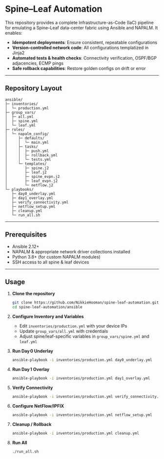 # Spine–Leaf Automation

This repository provides a complete Infrastructure-as-Code (IaC) pipeline for emulating a Spine–Leaf data-center fabric using Ansible and NAPALM. It enables:

* **Idempotent deployments**: Ensure consistent, repeatable configurations
* **Version-controlled network code**: All configurations templatized in Jinja2
* **Automated tests & health checks**: Connectivity verification, OSPF/BGP adjacencies, ECMP pings
* **Safe rollback capabilities**: Restore golden configs on drift or error

---

## Repository Layout

```
ansible/
├─ inventories/
│  └─ production.yml      
├─ group_vars/
│  ├─ all.yml            
│  ├─ spine.yml           
│  └─ leaf.yml            
├─ roles/
│  └─ napalm_config/
│     ├─ defaults/
│     │  └─ main.yml      
│     ├─ tasks/
│     │  ├─ push.yml       
│     │  ├─ rollback.yml   
│     │  └─ tests.yml     
│     └─ templates/
│        ├─ spine.j2      
│        ├─ leaf.j2       
│        ├─ spine_evpn.j2 
│        ├─ leaf_evpn.j2   
│        └─ netflow.j2     
└─ playbooks/
   ├─ day0_underlay.yml   
   ├─ day1_overlay.yml    
   ├─ verify_connectivity.yml 
   ├─ netflow_setup.yml   
   ├─ cleanup.yml          
   └─ run_all.sh           
```

---

## Prerequisites

* Ansible 2.12+
* NAPALM & appropriate network driver collections installed
* Python 3.8+ (for custom NAPALM modules)
* SSH access to all spine & leaf devices

---

## Usage

1. **Clone the repository**

   ```bash
   git clone https://github.com/NikkieHooman/spine-leaf-automation.git
   cd spine-leaf-automation/ansible
   ```

2. **Configure Inventory and Variables**

   * Edit `inventories/production.yml` with your device IPs
   * Update `group_vars/all.yml` with credentials
   * Adjust spine/leaf-specific variables in `group_vars/spine.yml` and `leaf.yml`

3. **Run Day 0 Underlay**

   ```bash
   ansible-playbook -i inventories/production.yml day0_underlay.yml
   ```

4. **Run Day 1 Overlay**

   ```bash
   ansible-playbook -i inventories/production.yml day1_overlay.yml
   ```

5. **Verify Connectivity**

   ```bash
   ansible-playbook -i inventories/production.yml verify_connectivity.yml
   ```

6. **Configure NetFlow/IPFIX**

   ```bash
   ansible-playbook -i inventories/production.yml netflow_setup.yml
   ```

7. **Cleanup / Rollback**

   ```bash
   ansible-playbook -i inventories/production.yml cleanup.yml
   ```

8. **Run All**

   ```bash
   ./run_all.sh
   ```
